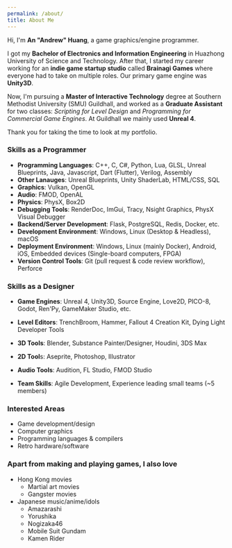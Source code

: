 ```yaml
---
permalink: /about/
title: About Me
---
```


Hi, I'm **An "Andrew" Huang**, a game graphics/engine programmer.

I got my **Bachelor of Electronics and Information Engineering** in Huazhong University of Science and Technology. After that, I started my career working for an **indie game startup studio** called **Brainagi Games** where everyone had to take on multiple roles. Our primary game engine was **Unity3D**.

Now, I'm pursuing a **Master of Interactive Technology** degree at Southern Methodist University (SMU) Guildhall, and worked as a **Graduate Assistant** for two classes: *Scripting for Level Design* and *Programming for Commercial Game Engines*. At Guildhall we mainly used **Unreal 4**.

Thank you for taking the time to look at my portfolio.

### Skills as a Programmer

- **Programming Languages**: C++, C, C#, Python, Lua, GLSL, Unreal Blueprints, Java, Javascript, Dart (Flutter), Verilog, Assembly
- **Other Lanauges**: Unreal Blueprints, Unity ShaderLab, HTML/CSS, SQL
- **Graphics**: Vulkan, OpenGL
- **Audio**: FMOD, OpenAL
- **Physics**: PhysX, Box2D
- **Debugging Tools**: RenderDoc, ImGui, Tracy, Nsight Graphics, PhysX Visual Debugger
- **Backend/Server Development**: Flask, PostgreSQL, Redis, Docker, etc.
- **Development Environment**: Windows, Linux (Desktop & Headless), macOS
- **Deployment Environment**: Windows, Linux (mainly Docker), Android, iOS, Embedded devices (Single-board computers, FPGA)
- **Version Control Tools**: Git (pull request & code review workflow), Perforce

### Skills as a Designer

- **Game Engines**: Unreal 4, Unity3D, Source Engine, Love2D, PICO-8, Godot, Ren'Py, GameMaker Studio, etc.

- **Level Editors**: TrenchBroom, Hammer, Fallout 4 Creation Kit, Dying Light Developer Tools

- **3D Tools**: Blender, Substance Painter/Designer, Houdini, 3DS Max

- **2D Tool**s: Aseprite, Photoshop, Illustrator

- **Audio Tools**: Audition, FL Studio, FMOD Studio

- **Team Skills**: Agile Development, Experience leading small teams (~5 members)

### Interested Areas

- Game development/design
- Computer graphics
- Programming languages & compilers
- Retro hardware/software

### Apart from making and playing games, I also love

- Hong Kong movies
    - Martial art movies
    - Gangster movies
- Japanese music/anime/idols
    - Amazarashi
    - Yorushika
    - Nogizaka46
    - Mobile Suit Gundam
    - Kamen Rider
